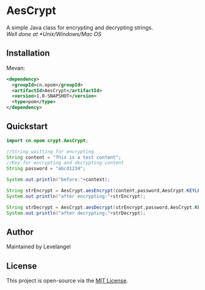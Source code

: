 # AesCrypt
A simple Java class for encrypting and decrypting strings.  
*Well done at \*Unix/Windows/Mac OS*

## Installation
Mevan:

```xml
<dependency>
  <groupId>cn.opom</groupId>
  <artifactId>AesCrypt</artifactId>
  <version>1.0-SNAPSHOT</version>
  <type>pom</type>
</dependency>
```

## Quickstart

```java
import cn.opom.crypt.AesCrypt;

//String waitting for encrypting
String content = "This is a test content";
//Key for encrypting and decrypting content
String password = "abcd1234";

System.out.println("before:"+context);

String strEncrypt = AesCrypt.aesEncrypt(content,password,AesCrypt.KEYLEN256);
System.out.println("after encrypting:"+strEncrypt);

String strDecrypt = AesCrypt.aesDecrypt(strEncrypt,password,AesCrypt.KEYLEN256);
System.out.println("after decrypting:"+strDecrypt);
```

## Author
Maintained by Levelangel

## License
This project is open-source via the [MIT License](https://mit-license.org/).